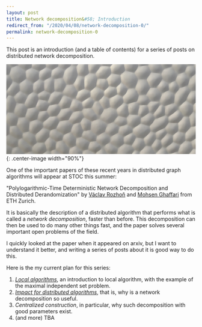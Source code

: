 ```yaml
---
layout: post
title: Network decomposition&#58; Introduction
redirect_from: "/2020/04/08/network-decomposition-0/"
permalink: network-decomposition-0
---
```


This post is an introduction (and a table of contents) for a series of posts on
distributed network decomposition. 

![](assets/caravane-0.jpg){: .center-image width="90%"}


One of the important papers of these recent years in distributed graph 
algorithms will appear at STOC this summer:

"Polylogarithmic-Time Deterministic Network Decomposition and Distributed 
Derandomization" by [Václav Rozhoň](https://n.ethz.ch/~rozhonv/) and 
[Mohsen Ghaffari](https://people.inf.ethz.ch/gmohsen/) from ETH Zurich.

It is basically the description of a distributed algorithm that performs what is 
called a *network decomposition*, faster than before. This decomposition can 
then be used to do many other things fast, and the paper solves several important 
open problems of the field. 

I quickly looked at the paper when it appeared on arxiv, but I want to 
understand it better, and writing a series of posts about it is good way to do 
this. 

Here is the my current plan for this series:

1. *[Local algorithms](https://discrete-notes.github.io/network-decomposition-1-local-algorithms)*, 
an introduction to local algorithm, with the example of 
the maximal independent set problem.
2. *[Impact for distributed algorithms](https://discrete-notes.github.io/network-decomposition-2-impact)*, 
that is, why is a network decomposition so useful. 
3. *Centralized construction*, in particular, why such decomposition with good 
parameters exist.
4. (and more) TBA 
